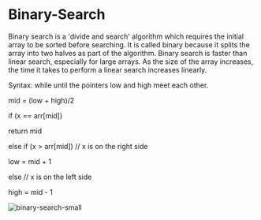 # Binary-Search

Binary search is a 'divide and search' algorithm which requires the initial array to be sorted before searching.
It is called binary because it splits the array into two halves as part of the algorithm. 
Binary search is faster than linear search, especially for large arrays. As the size of the array increases, 
the time it takes to perform a linear search increases linearly.


Syntax:
while until the pointers low and high meet each other.
  
  mid = (low + high)/2
   
   if (x == arr[mid])
      
   return mid
    
   else if (x > arr[mid]) // x is on the right side
       
   low = mid + 1
   
   else                       // x is on the left side
       
   high = mid - 1
   
   
        
        
![binary-search-small](https://user-images.githubusercontent.com/125429580/234466765-71c0ec93-e9f7-4011-97af-349d30001e35.gif)


